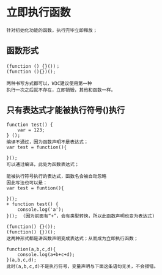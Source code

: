 # 立即执行函数
    针对初始化功能的函数，执行完毕立即释放；

## 函数形式
    (function () {}())；
    (function (){})();

    两种书写方式都可以，W3C建议使用第一种
    执行一次之后就不存在，立即销毁，其他和函数一样。

## 只有表达式才能被执行符号()执行
    function test() {
        var = 123;
    } ();
    编译不通过，因为函数声明不是表达式；
    var test = function(){

    }();
    可以通过编译，此处为函数表达式；

    能被执行符号执行的表达式，函数名会被自动忽略
    因此写法也可以是：
    var test = funtion(){

    }();
    + function test() {
        console.log('a');
    }();  (因为前面有“+”，会有类型转换，所以此函数声明也变为表达式)

    (function() {}());
    (function() {})();
    这两种形式都是讲函数声明变成表达式；从而成为立即执行函数；

    function(a,b,c,d){
        console.log(a+b+c+d);
    }(a,b,c,d);
    此时(a,b,c,d)不是执行符号，变量声明与下面这条语句无关，不会报错。
